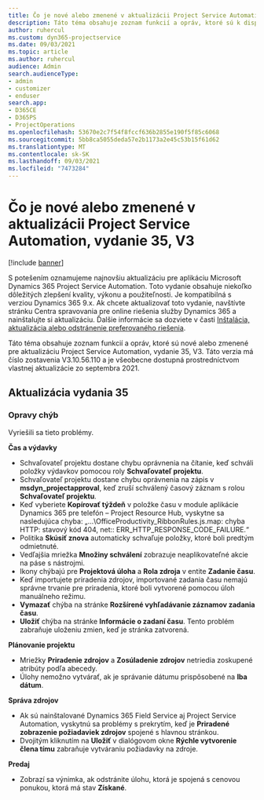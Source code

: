 ```yaml
---
title: Čo je nové alebo zmenené v aktualizácii Project Service Automation, vydanie 35, V3
description: Táto téma obsahuje zoznam funkcií a opráv, ktoré sú k dispozícii v aktualizácii Microsoft Dynamics 365 Project Service Automation, vydanie 35, V3.
author: ruhercul
ms.custom: dyn365-projectservice
ms.date: 09/03/2021
ms.topic: article
ms.author: ruhercul
audience: Admin
search.audienceType:
- admin
- customizer
- enduser
search.app:
- D365CE
- D365PS
- ProjectOperations
ms.openlocfilehash: 53670e2c7f54f8fccf636b2855e190f5f85c6068
ms.sourcegitcommit: 5bb8ca5055deda57e2b1173a2e45c53b15f61d62
ms.translationtype: MT
ms.contentlocale: sk-SK
ms.lasthandoff: 09/03/2021
ms.locfileid: "7473284"
---
```

# <a name="whats-new-or-changed-in-project-service-automation-update-release-35-v3"></a>Čo je nové alebo zmenené v aktualizácii Project Service Automation, vydanie 35, V3

[!include [banner](../includes/psa-now-project-operations.md)]

S potešením oznamujeme najnovšiu aktualizáciu pre aplikáciu Microsoft Dynamics 365 Project Service Automation. Toto vydanie obsahuje niekoľko dôležitých zlepšení kvality, výkonu a použiteľnosti. Je kompatibilná s verziou Dynamics 365 9.x. Ak chcete aktualizovať toto vydanie, navštívte stránku Centra spravovania pre online riešenia služby Dynamics 365 a nainštalujte si aktualizáciu. Ďalšie informácie sa dozviete v časti [Inštalácia, aktualizácia alebo odstránenie preferovaného riešenia](/power-platform/admin/install-remove-preferred-solution).

Táto téma obsahuje zoznam funkcií a opráv, ktoré sú nové alebo zmenené pre aktualizáciu Project Service Automation, vydanie 35, V3. Táto verzia má číslo zostavenia V3.10.56.110 a je všeobecne dostupná prostredníctvom vlastnej aktualizácie zo septembra 2021.

## <a name="update-release-35"></a>Aktualizácia vydania 35

### <a name="bug-fixes"></a>Opravy chýb

Vyriešili sa tieto problémy.

**Čas a výdavky**

- Schvaľovateľ projektu dostane chybu oprávnenia na čítanie, keď schváli položky výdavkov pomocou roly **Schvaľovateľ projektu**.
- Schvaľovateľ projektu dostane chybu oprávnenia na zápis v **msdyn_projectapproval**, keď zruší schválený časový záznam s rolou **Schvaľovateľ projektu**.
- Keď vyberiete **Kopírovať týždeň** v položke času v module aplikácie Dynamics 365 pre telefón – Project Resource Hub, vyskytne sa nasledujúca chyba: „...\OfficeProductivity_RibbonRules.js.map: chyba HTTP: stavový kód 404, net:: ERR_HTTP_RESPONSE_CODE_FAILURE.“
- Politika **Skúsiť znova** automaticky schvaľuje položky, ktoré boli predtým odmietnuté.
- Vedľajšia mriežka **Množiny schválení** zobrazuje neaplikovateľné akcie na páse s nástrojmi.
- Ikony chýbajú pre **Projektová úloha** a **Rola zdroja** v entite **Zadanie času**.
- Keď importujete priradenia zdrojov, importované zadania času nemajú správne trvanie pre priradenia, ktoré boli vytvorené pomocou úloh manuálneho režimu.
- **Vymazať** chýba na stránke **Rozšírené vyhľadávanie záznamov zadania času**.
- **Uložiť** chýba na stránke **Informácie o zadaní času**. Tento problém zabraňuje uloženiu zmien, keď je stránka zatvorená.

**Plánovanie projektu**

- Mriežky **Priradenie zdrojov** a **Zosúladenie zdrojov** netriedia zoskupené atribúty podľa abecedy.
- Úlohy nemožno vytvárať, ak je správanie dátumu prispôsobené na **Iba dátum**.

**Správa zdrojov**

- Ak sú nainštalované Dynamics 365 Field Service aj Project Service Automation, vyskytnú sa problémy s prekrytím, keď je **Priradené zobrazenie požiadaviek zdrojov** spojené s hlavnou stránkou.
- Dvojitým kliknutím na **Uložiť** v dialógovom okne **Rýchle vytvorenie člena tímu** zabraňuje vytváraniu požiadavky na zdroje.

**Predaj**

- Zobrazí sa výnimka, ak odstránite úlohu, ktorá je spojená s cenovou ponukou, ktorá má stav **Získané**.
